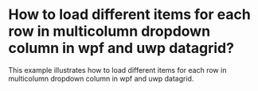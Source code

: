 # How to load different items for each row in multicolumn dropdown column in wpf and uwp datagrid?
This example illustrates how to load different items for each row in multicolumn dropdown column in wpf and uwp datagrid.
